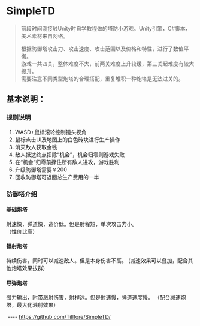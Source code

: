 # SimpleTD  

> 前段时间刚接触Unity时自学教程做的塔防小游戏。Unity引擎，C#脚本，美术素材来自网络。  
>
> 根据防御塔攻击力、攻击速度、攻击范围以及价格和特性，进行了数值平衡。  
> 游戏一共四关，整体难度不大，前两关难度上升较缓，第三关起难度有较大提升。  
> 需要注意不同类型炮塔的合理搭配，重复堆积一种炮塔是无法过关的。  
>

## 基本说明：  
### 规则说明
1. WASD+鼠标滚轮控制镜头视角
2. 鼠标点击UI及地图上的白色砖块进行生产操作
3. 消灭敌人获取金钱
4. 敌人抵达终点扣除“机会”，机会归零则游戏失败
5. 在“机会”归零前撑住所有敌人进攻，游戏胜利
6. 升级防御塔需要￥200
7. 回收防御塔可返回总生产费用的一半
### 防御塔介绍
#### 基础炮塔
射速快，弹道快，造价低。但是射程短，单次攻击力小。  
（性价比高）
#### 镭射炮塔
持续伤害，同时可以减速敌人。但是本身伤害不高。
(减速效果可以叠加，配合其他炮塔效果拔群)
#### 导弹炮塔
强力输出，附带溅射伤害，射程远。但是射速慢，弹道速度慢。
（配合减速炮塔，最大化溅射效果）
  
  ----
https://github.com/Tillfore/SimpleTD/
